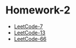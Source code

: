# Homework-2

- [LeetCode-7](./LeetCode-7/README.md)
- [LeetCode-13](./LeetCode-13/README.md)
- [LeetCode-66](./LeetCode-66/README.md)